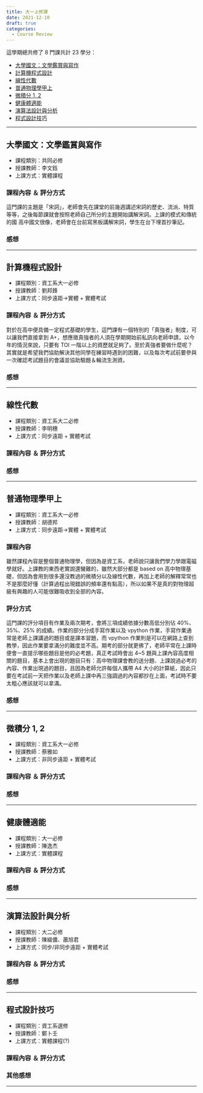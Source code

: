 ```yaml
---
title: 大一上修課
date: 2021-12-10
draft: true
categories:
  - Course Review
---
```


這學期總共修了 8 門課共計 23 學分：
* [大學國文：文學鑑賞與寫作](./#大學國文文學鑑賞與寫作)
* [計算機程式設計](./#計算機程式設計)
* [線性代數](./#線性代數)
* [普通物理學甲上](./#普通物理學甲上)
* [微積分 1, 2](./#微積分-1-2)
* [健康體適能](./#健康體適能)
* [演算法設計與分析](./#演算法設計與分析)
* [程式設計技巧](./#程式設計技巧)

---

## 大學國文：文學鑑賞與寫作

* 課程類別：共同必修
* 授課教師：李文鈺
* 上課方式：實體課程

### 課程內容 ＆ 評分方式

這門課的主題是「宋詞」，老師會先在課堂的前幾週講述宋詞的歷史、流派、特質等等，之後每節課就會按照老師自己所分的主題開始講解宋詞。上課的模式和傳統的國
高中國文很像，老師會在台前寫黑板講解宋詞，學生在台下埋首抄筆記。

### 感想

---

## 計算機程式設計

* 課程類別：資工系大一必修
* 授課教師：劉邦鋒
* 上課方式：同步遠距$\to$實體 + 實體考試

### 課程內容 ＆ 評分方式

對於在高中便具備一定程式基礎的學生，這門課有一個特別的「真強者」制度，可以讓我們直接拿到 A+，想應徵真強者的人須在學期開始前私訊向老師申請，以今年的情況來說，只要有 TOI 一階以上的資歷就足夠了。至於真強者要做什麼呢？其實就是希望我們協助解決其他同學在練習時遇到的困難，以及每次考試前要參與一次確認考試題目的會議並協助驗題＆輪流生測資。

### 感想

---

## 線性代數

* 課程類別：資工系大二必修
* 授課教師：李明穗
* 上課方式：同步遠距 + 實體考試

### 課程內容 ＆ 評分方式
### 感想

---

## 普通物理學甲上

* 課程類別：資工系大一必修
* 授課教師：胡德邦
* 上課方式：同步遠距$\to$實體 + 實體考試

### 課程內容

雖然課程內容是整個普通物理學，但因為是資工系，老師說只讓我們學力學跟電磁學就好。上課教的東西老實說還蠻難的，雖然大部分都是 based on 高中物理基礎，但因為會用到很多還沒教過的微積分以及線性代數，再加上老師的解釋常常也不是那麼好懂（計算過程出現錯誤的頻率還有點高），所以如果不是真的對物理超級有興趣的人可能很難吸收到全部的內容。

### 評分方式

這門課的評分項目有作業及兩次期考，會將三項成績依據分數高低分別佔 40%、35%、25% 的成績。作業的部分分成手寫作業以及 vpython 作業，手寫作業通常是老師上課講過的題目或是課本習題，而 vpython 作業則是可以在網路上查到教學，因此作業要拿滿分的難度並不高。期考的部分就更佛了，老師平常在上課時便會一直提示哪些題目是他的必考題，真正考試時會出 4\~5 題與上課內容高度相關的題目，基本上會出現的題目只有：高中物理課會教的送分題、上課說過必考的內容、作業出現過的題目，且因為老師允許每個人攜帶 A4 大小的計算紙，因此只要在考試前一天把作業以及老師上課中再三強調過的內容都抄在上面，考試時不要太粗心應該就可以拿滿。

### 感想

---

## 微積分 1, 2

* 課程類別：資工系大一必修
* 授課教師：蔡雅如
* 上課方式：非同步遠距 + 實體考試

### 課程內容 ＆ 評分方式
### 感想

---

## 健康體適能

* 課程類別：大一必修
* 授課教師：陳逸杰
* 上課方式：實體課程

### 課程內容 ＆ 評分方式
### 感想

---

## 演算法設計與分析

* 課程類別：大二必修
* 授課教師：陳縕儂、蕭旭君
* 上課方式：同步/非同步遠距 + 實體考試

### 課程內容 ＆ 評分方式
### 感想

---

## 程式設計技巧

* 課程類別：資工系選修
* 授課教師：鄭卜壬
* 上課方式：實體課程(?)

### 課程內容 ＆ 評分方式
### 其他感想

---

